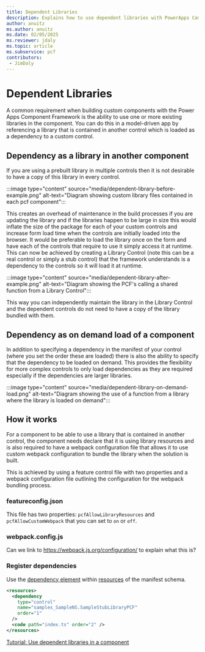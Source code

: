 ```yaml
---
title: Dependent Libraries
description: Explains how to use dependent libraries with PowerApps Component Framework (PCF) controls.
author: anuitz
ms.author: anuitz
ms.date: 02/05/2025
ms.reviewer: jdaly
ms.topic: article
ms.subservice: pcf
contributors:
 - JimDaly
---
```

# Dependent Libraries

A common requirement when building custom components with the Power Apps Component Framework is the ability to use one or more existing libraries in the component.  You can do this in a model-driven app by referencing a library that is contained in another control which is loaded as a dependency to a custom control.

## Dependency as a library in another component

If you are using a prebuilt library in multiple controls then it is not desirable to have a copy of this library in every control. 

:::image type="content" source="media/dependent-library-before-example.png" alt-text="Diagram showing custom library files contained in each pcf component":::
<!-- See source \media\src\pcf_events_dependencies_diagrams.vsdx -->


This creates an overhead of maintenance in the build processes if you are updating the library and if the libraries happen to be large in size this would inflate the size of the package for each of your custom controls and increase form load time when the controls are initially loaded into the browser.
It would be preferable to load the library once on the form and have each of the controls that require to use it simply access it at runtime. This can now be achieved by creating a Library Control (note this can be a real control or simply a stub control) that the framework understands is a dependency to the controls so it will load it at runtime.

:::image type="content" source="media/dependent-library-after-example.png" alt-text="Diagram showing the PCF's calling a shared function from a Library Control":::
<!-- See source \media\src\pcf_events_dependencies_diagrams.vsdx -->


This way you can independently maintain the library in the Library Control and the dependent controls do not need to have a copy of the library bundled with them.


## Dependency as on demand load of a component

In addition to specifying a dependency in the manifest of your control (where you set the order these are loaded) there is also the ability to specify that the dependency to be loaded on demand. This provides the flexibility for more complex controls to only load dependencies as they are required especially if the dependencies are larger libraries. 

:::image type="content" source="media/dependent-library-on-demand-load.png" alt-text="Diagram showing the use of a function from a library where the library is loaded on demand":::
<!-- See source \media\src\pcf_events_dependencies_diagrams.vsdx -->


## How it works


<!--Is the feature flag file still required?--> 

For a component to be able to use a library that is contained in another control, the component needs declare that it is using library resources and is also required to have a webpack configuration file that allows it to use custom webpack configuration to bundle the library when the solution is built. 

This is achieved by using a feature control file with two properties and a webpack configuration file outlining the configuration for the webpack bundling process.

### featureconfig.json

This file has two properties: `pcfAllowLibraryResources` and `pcfAllowCustomWebpack` that you can set to `on` or `off`.

### webpack.config.js


Can we link to https://webpack.js.org/configuration/ to explain what this is?

### Register dependencies

Use the [dependency element](manifest-schema-reference/dependency.md) within [resources](manifest-schema-reference/resources.md) of the manifest schema.

```xml
<resources>
  <dependency
    type="control"
    name="samples_SampleNS.SampleStubLibraryPCF"
    order="1"
  />
  <code path="index.ts" order="2" />
</resources>

```

[Tutorial: Use dependent libraries in a component](tutorial-use-dependent-libraries.md)   


